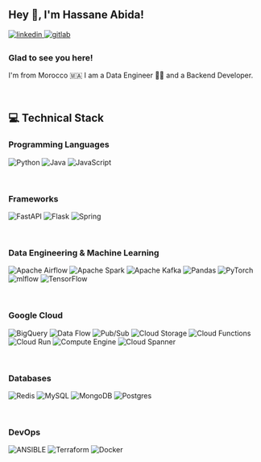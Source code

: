 ## Hey 👋, I'm Hassane Abida!  
  

<a href="https://linkedin.com/in/hassan-abida" target="_blank">
<img src=https://img.shields.io/badge/linkedin-%231E77B5.svg?&style=for-the-badge&logo=linkedin&logoColor=white alt=linkedin style="margin-bottom: 5px;" />
</a>
<a href="https://gitlab.com/has-abi" target="_blank">
<img src=https://img.shields.io/badge/gitlab-330F63.svg?&style=for-the-badge&logo=gitlab&logoColor=white alt=gitlab style="margin-bottom: 5px;" />
</a> 
  



### Glad to see you here!  
I'm from Morocco 🇲🇦 I am a Data Engineer 👨‍💻 and a Backend Developer.  
  

<br/>  

## 💻 Technical Stack

### Programming Languages
<div align="left">
  
![Python](https://img.shields.io/badge/python-3670A0?style=flat&logo=python&logoColor=ffdd54)
![Java](https://img.shields.io/badge/java-%23ED8B00.svg?style=flat&logo=openjdk&logoColor=white)
![JavaScript](https://img.shields.io/badge/javascript-%23323330.svg?style=flat&logo=javascript&logoColor=%23F7DF1E)
</div>  

<br/>  

### Frameworks
<div align="left">

![FastAPI](https://img.shields.io/badge/FastAPI-005571?style=flat&logo=fastapi) 
![Flask](https://img.shields.io/badge/flask-%23000.svg?style=flat&logo=flask&logoColor=white) 
![Spring](https://img.shields.io/badge/spring-%236DB33F.svg?style=flat&logo=spring&logoColor=white)
  
</div>

<br/>

### Data Engineering & Machine Learning
<div align="left">
  
![Apache Airflow](https://img.shields.io/badge/Apache%20Airflow-017CEE?style=flat&logo=Apache%20Airflow&logoColor=white)
![Apache Spark](https://img.shields.io/badge/Apache%20Spark-FDEE21?style=flat&logo=apachespark&logoColor=black)
![Apache Kafka](https://img.shields.io/badge/Apache%20Kafka-000?style=flat&logo=apachekafka)
![Pandas](https://img.shields.io/badge/pandas-%23150458.svg?style=flat&logo=pandas&logoColor=white) 
![PyTorch](https://img.shields.io/badge/PyTorch-%23EE4C2C.svg?style=flat&logo=PyTorch&logoColor=white) 
![mlflow](https://img.shields.io/badge/mlflow-%23d9ead3.svg?style=flat&logo=numpy&logoColor=blue) 
![TensorFlow](https://img.shields.io/badge/TensorFlow-%23FF6F00.svg?style=flat&logo=TensorFlow&logoColor=white)

</div>

<br/>

### Google Cloud
<div align="left">
  
![BigQuery](https://img.shields.io/badge/BigQuery-%234285F4.svg?style=flat&logo=google-cloud&logoColor=white)
![Data Flow](https://img.shields.io/badge/DataFlow-%234285F4.svg?style=flat&logo=google-cloud&logoColor=white)
![Pub/Sub](https://img.shields.io/badge/PubSub-%234285F4.svg?style=flat&logo=google-cloud&logoColor=white)
![Cloud Storage](https://img.shields.io/badge/CloudStorage-%234285F4.svg?style=flat&logo=google-cloud&logoColor=white)
![Cloud Functions](https://img.shields.io/badge/CloudFunctions-%234285F4.svg?style=flat&logo=google-cloud&logoColor=white)
![Cloud Run](https://img.shields.io/badge/CloudRun-%234285F4.svg?style=flat&logo=google-cloud&logoColor=white)
![Compute Engine](https://img.shields.io/badge/ComputeEngine-%234285F4.svg?style=flat&logo=google-cloud&logoColor=white)
![Cloud Spanner](https://img.shields.io/badge/CloudSpanner-%234285F4.svg?style=flat&logo=google-cloud&logoColor=white)
</div>
<br/>

### Databases
<div align="left">

![Redis](https://img.shields.io/badge/redis-%23DD0031.svg?style=flat&logo=redis&logoColor=white)
![MySQL](https://img.shields.io/badge/mysql-%2300000f.svg?style=flat&logo=mysql&logoColor=white)
![MongoDB](https://img.shields.io/badge/MongoDB-%234ea94b.svg?style=flat&logo=mongodb&logoColor=white)
![Postgres](https://img.shields.io/badge/postgres-%23316192.svg?style=flat&logo=postgresql&logoColor=white)
  
</div>

<br/>

### DevOps
<div align="left">

![ANSIBLE](https://img.shields.io/badge/ansible-%231A1918.svg?style=flat&logo=ansible&logoColor=white)
![Terraform](https://img.shields.io/badge/terraform-%235835CC.svg?style=flat&logo=terraform&logoColor=white)
![Docker](https://img.shields.io/badge/docker-%230db7ed.svg?style=flat&logo=docker&logoColor=white)
  
</div>

<br/>
